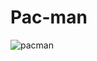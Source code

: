 # Pac-man
![pacman](https://user-images.githubusercontent.com/73099449/141616749-a61142ff-ac20-442e-9851-c84957492fb2.PNG)

